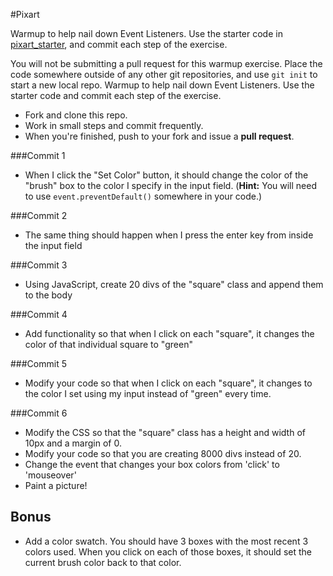 #Pixart


Warmup to help nail down Event Listeners. Use the starter code in [pixart_starter](./pixart_starter), and commit each step of the exercise.

You will not be submitting a pull request for this warmup exercise. Place the code somewhere outside of any other git repositories, and use `git init` to start a new local repo.
Warmup to help nail down Event Listeners. Use the starter code and commit each step of the exercise.

- Fork and clone this repo.
- Work in small steps and commit frequently.
- When you're finished, push to your fork and issue a **pull request**.


###Commit 1

* When I click the "Set Color" button, it should change the color of the "brush" box to the color I specify in the input field. (**Hint:** You will need to use `event.preventDefault()` somewhere in your code.)

###Commit 2

* The same thing should happen when I press the enter key from inside the input field

###Commit 3

* Using JavaScript, create 20 divs of the "square" class and append them to the body

###Commit 4

* Add functionality so that when I click on each "square", it changes the color of that individual square to "green"

###Commit 5

* Modify your code so that when I click on each "square", it changes to the color I set using my input instead of "green" every time.

###Commit 6

* Modify the CSS so that the "square" class has a height and width of 10px and a margin of 0.
* Modify your code so that you are creating 8000 divs instead of 20.
* Change the event that changes your box colors from 'click' to 'mouseover'
* Paint a picture!

## Bonus

* Add a color swatch. You should have 3 boxes with the most recent 3 colors used. When you click on each of those boxes, it should set the current brush color back to that color.

